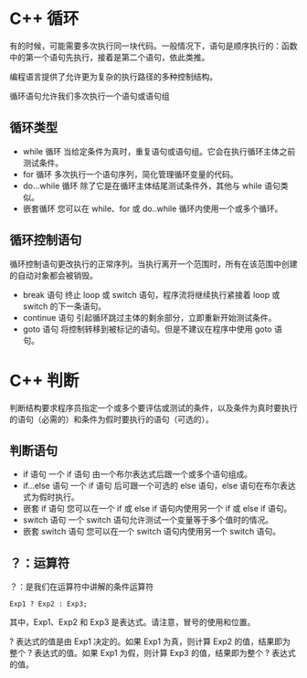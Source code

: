 # C++ 循环
有的时候，可能需要多次执行同一块代码。一般情况下，语句是顺序执行的：函数中的第一个语句先执行，接着是第二个语句，依此类推。

编程语言提供了允许更为复杂的执行路径的多种控制结构。

循环语句允许我们多次执行一个语句或语句组

## 循环类型

- while 循环	当给定条件为真时，重复语句或语句组。它会在执行循环主体之前测试条件。
- for 循环	多次执行一个语句序列，简化管理循环变量的代码。
- do...while 循环	除了它是在循环主体结尾测试条件外，其他与 while 语句类似。
- 嵌套循环	您可以在 while、for 或 do..while 循环内使用一个或多个循环。

## 循环控制语句
循环控制语句更改执行的正常序列。当执行离开一个范围时，所有在该范围中创建的自动对象都会被销毁。

- break 语句	终止 loop 或 switch 语句，程序流将继续执行紧接着 loop 或 switch 的下一条语句。
- continue 语句	引起循环跳过主体的剩余部分，立即重新开始测试条件。
- goto 语句	将控制转移到被标记的语句。但是不建议在程序中使用 goto 语句。

# C++ 判断

判断结构要求程序员指定一个或多个要评估或测试的条件，以及条件为真时要执行的语句（必需的）和条件为假时要执行的语句（可选的）。

## 判断语句

- if 语句	一个 if 语句 由一个布尔表达式后跟一个或多个语句组成。
- if...else 语句	一个 if 语句 后可跟一个可选的 else 语句，else 语句在布尔表达式为假时执行。
- 嵌套 if 语句	您可以在一个 if 或 else if 语句内使用另一个 if 或 else if 语句。
- switch 语句	一个 switch 语句允许测试一个变量等于多个值时的情况。
- 嵌套 switch 语句	您可以在一个 switch 语句内使用另一个 switch 语句。

## ？：运算符
？：是我们在运算符中讲解的条件运算符
```
Exp1 ? Exp2 : Exp3;
```
其中，Exp1、Exp2 和 Exp3 是表达式。请注意，冒号的使用和位置。

? 表达式的值是由 Exp1 决定的。如果 Exp1 为真，则计算 Exp2 的值，结果即为整个 ? 表达式的值。如果 Exp1 为假，则计算 Exp3 的值，结果即为整个 ? 表达式的值。
